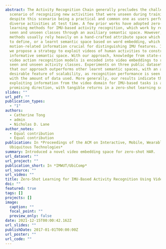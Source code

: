 ```yaml
---
abstract: The Activity Recognition Chain generally precludes the challenging
  scenario of recognizing new activities that were unseen during training,
  despite this scenario being a practical and common one as users perform
  diverse activities at test time. A few prior works have adopted zero-shot
  learning methods for IMU-based activity recognition, which work by relating
  seen and unseen classes through an auxiliary semantic space. However, these
  methods usually rely heavily on a hand-crafted attribute space which is costly
  to define, or a learnt semantic space based on word embedding, which lacks
  motion-related information crucial for distinguishing IMU features. Instead,
  we propose a strategy to exploit videos of human activities to construct an
  informative semantic space. With our approach, knowledge from state-of-the-art
  video action recognition models is encoded into video embeddings to relate
  seen and unseen activity classes. Experiments on three public datasets find
  that our approach outperforms other learnt semantic spaces, with an additional
  desirable feature of scalability, as recognition performance is seen to scale
  with the amount of data used. More generally, our results indicate that
  exploiting information from the video domain for IMU-based tasks is a
  promising direction, with tangible returns in a zero-shot learning scenario.
slides: ""
url_pdf: ""
publication_types:
  - "1"
authors:
  - Catherine Tong
  - admin
  - Nicholas D. Lane
author_notes:
  - Equal contribution
  - Equal contribution
publication: In *Proceedings of the ACM on Interactive, Mobile, Wearable and
  Ubiquitous Technologies*
summary: Introduced a novel video embedding space for zero-shot HAR.
url_dataset: ""
url_project: ""
publication_short: In *IMWUT/UbiComp*
url_source: ""
url_video: ""
title: Zero-Shot Learning for IMU-Based Activity Recognition Using Video Embeddings
doi: ""
featured: true
tags: []
projects: []
image:
  caption: ""
  focal_point: ""
  preview_only: false
date: 2021-12-15T00:00:42.162Z
url_slides: ""
publishDate: 2017-01-01T00:00:00Z
url_poster: ""
url_code: ""
---
```

